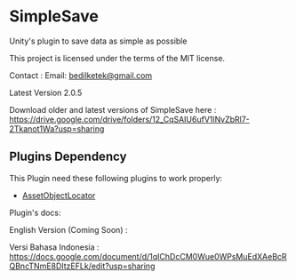 # SimpleSave
Unity's plugin to save data as simple as possible

This project is licensed under the terms of the MIT license.

Contact :
Email: bedilketek@gmail.com

Latest Version 2.0.5

Download older and latest versions of SimpleSave here : https://drive.google.com/drive/folders/12_CqSAIU6ufV1lNvZbRl7-2Tkanot1Wa?usp=sharing
## Plugins Dependency
This Plugin need these following plugins to work properly:
- [AssetObjectLocator](https://github.com/bedilketek/AssetObjectLocator/tree/main)

Plugin's docs:

English Version (Coming Soon) : 

Versi Bahasa Indonesia : https://docs.google.com/document/d/1qIChDcCM0Wue0WPsMuEdXAeBcRQBncTNmE8DItzEFLk/edit?usp=sharing
